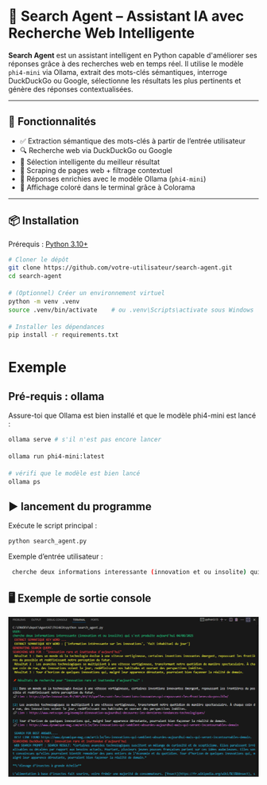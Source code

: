 # 🧠 Search Agent – Assistant IA avec Recherche Web Intelligente

**Search Agent** est un assistant intelligent en Python capable d'améliorer ses réponses grâce à des recherches web en temps réel. Il utilise le modèle `phi4-mini` via Ollama, extrait des mots-clés sémantiques, interroge DuckDuckGo ou Google, sélectionne les résultats les plus pertinents et génère des réponses contextualisées.

---

## 🚀 Fonctionnalités

- ✅ Extraction sémantique des mots-clés à partir de l’entrée utilisateur
- 🔍 Recherche web via DuckDuckGo ou Google
- 🧭 Sélection intelligente du meilleur résultat
- 📄 Scraping de pages web + filtrage contextuel
- 🤖 Réponses enrichies avec le modèle Ollama (`phi4-mini`)
- 🎨 Affichage coloré dans le terminal grâce à Colorama

---

## 📦 Installation

Prérequis : [Python 3.10+](https://www.python.org/downloads/)

```bash
# Cloner le dépôt
git clone https://github.com/votre-utilisateur/search-agent.git
cd search-agent

# (Optionnel) Créer un environnement virtuel
python -m venv .venv
source .venv/bin/activate    # ou .venv\Scripts\activate sous Windows

# Installer les dépendances
pip install -r requirements.txt
```
# Exemple 
## Pré-requis : ollama
Assure-toi que Ollama est bien installé et que le modèle phi4-mini est lancé :
```bash
ollama serve # s'il n'est pas encore lancer

ollama run phi4-mini:latest

# vérifi que le modèle est bien lancé
ollama ps

```

## ▶️ lancement du programme 
Exécute le script principal :

```bash
python search_agent.py
```

Exemple d’entrée utilisateur :
```bash
 cherche deux informations interessante (innovation et ou insolite) qui s'est produite aujourd'hui 04/08/2025
```

## 🖥️ Exemple de sortie console
![Exemple de sortie console](resources/img/console_example01.png)